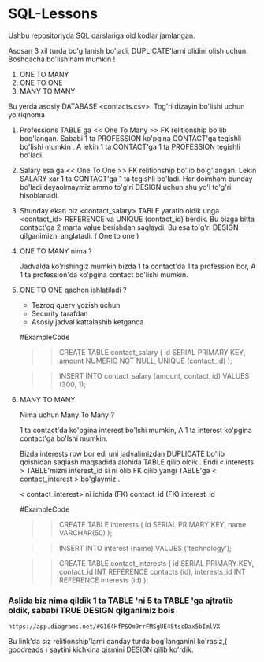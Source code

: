 # SQL-Lessons
Ushbu repositoriyda SQL darslariga oid kodlar jamlangan.

Asosan 3 xil turda bo'g'lanish bo'ladi, DUPLICATE'larni olidini olish uchun.
Boshqacha bo'lishiham mumkin !

1) ONE TO MANY
2) ONE TO ONE
3) MANY TO MANY

Bu yerda asosiy DATABASE <contacts.csv>. Tog'ri dizayin bo'lishi uchun yo'riqnoma 

1. Professions TABLE <contacts> ga << One To Many >> FK relitionship bo'lib bog'langan.
   Sababi 1 ta PROFESSION ko'pgina CONTACT'ga tegishli bo'lishi mumkin . A lekin 1 ta CONTACT'ga 
   1 ta PROFESSION tegishli bo'ladi.
   

2. Salary esa <contacts> ga << One To One >> FK relitionship bo'lib bo'g'langan.
   Lekin SALARY xar 1 ta CONTACT'ga 1 ta tegishli bo'ladi.
   Har doimham bunday bo'ladi deyaolmaymiz ammo to'g'ri DESIGN uchun shu yo'l to'g'ri hisoblanadi.

3. Shunday ekan biz <contact_salary> TABLE yaratib oldik unga <contact_id> REFERENCE va UNIQUE (contact_id)
   berdik. Bu bizga bitta contact'ga 2 marta value berishdan saqlaydi. Bu esa to'g'ri DESIGN qilganimizni
   anglatadi. ( One to one )

4. ONE TO MANY nima ?
   
   Jadvalda ko'rishingiz mumkin bizda 1 ta contact'da 1 ta profession bor,
   A 1 ta profession'da ko'pgina contact bo'lishi mumkin. 

5. ONE TO ONE qachon ishlatiladi ?
   
   * Tezroq query yozish uchun 
   * Security tarafdan 
   * Asosiy jadval kattalashib ketganda 
   
   #ExampleCode 
    >>    CREATE TABLE contact_salary (
             id SERIAL PRIMARY KEY,
             amount NUMERIC NOT NULL,
             UNIQUE (contact_id)
        );
        
    >>    INSERT INTO contact_salary (amount, contact_id) VALUES (300, 1);
        

6. MANY TO MANY 
   
   Nima uchun Many To Many ?
      
      1 ta contact'da ko'pgina interest bo'lshi mumkin, 
      A 1 ta interest ko'pgina contact'ga bo'lshi mumkin.

   Bizda interests row bor edi uni jadvalimizdan DUPLICATE bo'lib qolshidan saqlash
   maqsadida alohida TABLE qilib oldik . Endi < interests > TABLE'mizni interest_id 
   si ni olib FK qilib yangi TABLE'ga < contact_interest > bo'glaymiz . 

   < contact_interest> ni ichida 
    (FK) contact_id
    (FK) interest_id 

    #ExampleCode
     >>   CREATE TABLE interests (
             id SERIAL PRIMARY KEY,
             name VARCHAR(50)
            );
        
     >>   INSERT INTO interest (name) VALUES ('technology');
       
     >>   CREATE TABLE contact_interests ( 
             id SERIAL PRIMARY KEY,
             contact_id INT REFERENCE contacts (id),
             interests_id INT REFERENCE interests (id)
            );


### Aslida biz nima qildik 1 ta TABLE 'ni 5 ta TABLE 'ga ajtratib oldik, sababi TRUE DESIGN qilganimiz bois
    https://app.diagrams.net/#G164HfPSOm9rrFMSgUE4StscDax5bImlVX
   
Bu link'da siz relitionship'larni qanday turda bog'langanini ko'rasiz,( goodreads )
saytini kichkina qismini DESIGN qilib ko'rdik.
 











   

